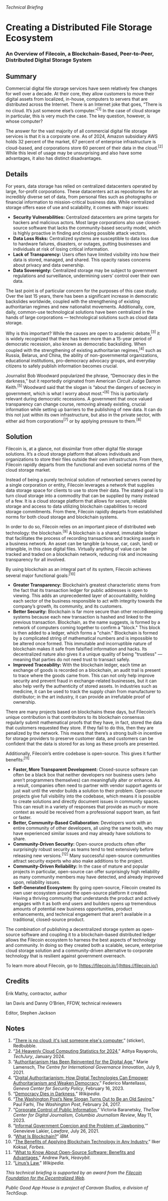 _Technical Briefing_
# Creating a Distributed File Storage Ecosystem

### An Overview of Filecoin, a Blockchain-Based, Peer-to-Peer, Distributed Digital Storage System

## Summary
Commercial digital file storage services have seen relatively few changes for well over a decade. At their core, they allow customers to move their digital assets from localized, in-house, computers to servers that are distributed across the Internet. There is an Internet joke that goes, “There is no cloud. It’s just someone else’s computer.”<sup>[1]</sup> In the case of cloud storage in particular, this is very much the case. The key question, however, is whose computer?

The answer for the vast majority of all commercial digital file storage services is that it is a corporate one. As of 2024, Amazon subsidiary AWS holds 32 percent of the market, 67 percent of enterprise infrastructure is cloud-based, and corporations store 60 percent of their data in the cloud.<sup>[2]</sup> While this level of usage may be unsurprising and also have some advantages, it also has distinct disadvantages. 


## Details

For years, data storage has relied on centralized datacenters operated by large, for-profit corporations. These datacenters act as repositories for an incredibly diverse set of data, from personal files such as photographs or financial information to mission-critical business data. While centralized storage offers ease of use and scalability, it comes with major issues:


* **Security Vulnerabilities:** Centralized datacenters are prime targets for hackers and malicious actors. Most large corporations also use closed-source software that lacks the community-based security model, which is highly proactive in finding and closing possible attack vectors. 
* **Data Loss Risks:** Centralized systems are susceptible to data loss due to hardware failures, disasters, or outages, putting businesses and individuals at risk of losing critical information.
* **Lack of Transparency:** Users often have limited visibility into how their data is stored, managed, and shared. This opacity raises concerns about privacy and data ownership.
* **Data Sovereignty:** Centralized storage may be subject to government regulations and surveillance, undermining users’ control over their own data.

The last point is of particular concern for the purposes of this case study. Over the last 15 years, there has been a significant increase in democratic backslides worldwide, coupled with the strengthening of existing authoritarian regimes and new nationalist movements. Additionally, core, daily, common-use technological solutions have been centralized in the hands of large corporations — technological solutions such as cloud data storage.

Why is this important? While the causes are open to academic debate,<sup>[3]</sup> it is widely recognized that there has been more than a 15-year period of democratic recession, also known as democratic backsliding. When coupled with the strengthening of existing authoritarian regimes,<sup>[4]</sup> such as Russia, Belarus, and China, the ability of non-governmental organizations, educational institutions, pro-democracy advocacy groups, and everyday citizens to safely publish information becomes crucial. 

Journalist Bob Woodward popularized the phrase, “Democracy dies in the darkness,” but it reportedly originated from American Circuit Judge Damon Keith.<sup>[5] </sup> Woodward said that the slogan is “about the dangers of secrecy in government, which is what I worry about most.”<sup>[6]</sup> This is particularly relevant during democratic recessions. A government that once valued transparency can change course, removing already existing, crucial information while setting up barriers to the publishing of new data. It can do this not just within its own infrastructure, but also in the private sector, with either aid from corporations<sup>[7]</sup> or by applying pressure to them.<sup>[8]</sup>


## Solution
Filecoin is, at a glance, not dissimilar from other digital file storage solutions. It’s a cloud storage platform that allows individuals and organizations to store their files outside their own infrastructure. From there, Filecoin rapidly departs from the functional and even societal norms of the cloud storage market.

Instead of being a purely technical solution of networked servers owned by a single corporation or entity, Filecoin leverages a network that supplies data storage space for clients to use to store their data. The stated goal is to turn cloud storage into a commodity that can be supplied by many instead of a few. It is a cloud storage platform that allows for secure, reliable storage and access to data utilizing blockchain capabilities to record storage commitments. From there, Filecoin rapidly departs from established norms for both cloud storage and blockchain systems. 

In order to do so, Filecoin relies on an important piece of distributed web technology: the blockchain.<sup>[9]</sup> A blockchain is a shared, immutable ledger that facilitates the process of recording transactions and tracking assets in a business network. An asset can be tangible (a house, car, cash, land) or intangible, in this case digital files. Virtually anything of value can be tracked and traded on a blockchain network, reducing risk and increasing transparency for all involved.

By using blockchain as an integral part of its system, Filecoin achieves several major functional goals:<sup>[10]</sup>


* **Greater Transparency:** Blockchain’s greatest characteristic stems from the fact that its transaction ledger for public addresses is open to viewing. This adds an unprecedented layer of accountability, holding each sector of the business responsible to act with integrity towards the company’s growth, its community, and its customers.
* **Better Security:** Blockchain is far more secure than other recordkeeping systems because each new transaction is hashed and linked to the previous transaction. Blockchain, as the name suggests, is formed by a network of computers coming together to confirm a "block." This block is then added to a ledger, which forms a "chain." Blockchain is formed by a complicated string of mathematical numbers and is impossible to be altered once formed. This immutable and incorruptible nature of blockchain makes it safe from falsified information and hacks. Its decentralized nature also gives it a unique quality of being "trustless" — meaning that parties do not need trust to transact safely. 
* **Improved Traceability:** With the blockchain ledger, each time an exchange of goods is recorded on a blockchain, an audit trail is present to trace where the goods came from. This can not only help improve security and prevent fraud in exchange-related businesses, but it can also help verify the authenticity of stored assets. In industries such as medicine, it can be used to track the supply chain from manufacturer to distributor; in the art industry, it can provide an irrefutable proof of ownership.

There are many projects based on blockchains these days, but Filecoin’s unique contribution is that contributors to its blockchain consensus regularly submit mathematical proofs that they have, in fact, stored the data that customers requested they store. If they fail to do this, then they are penalized by the network. This means that there’s a strong built-in incentive for storage providers to preserve customer data, and customers can be confident that the data is stored for as long as these proofs are presented.

Additionally, Filecoin’s entire codebase is open-source. This gives it further benefits:<sup>[11]</sup>


* **Faster, More Transparent Development:** Closed-source software can often be a black box that neither developers nor business users (who aren’t programmers themselves) can meaningfully alter or enhance. As a result, companies often need to partner with vendor support agents or just wait until the vendor builds a solution to their problem. Open-source projects give full visibility into the codebase, which means it is possible to create solutions and directly document issues in community spaces. This can result in a variety of responses that provide as much or more context as would be received from a professional support team, as fast or faster.
* **Better, Community-Based Collaboration:** Developers work with an entire community of other developers, all using the same tools, who may have experienced similar issues and may already have solutions to share.
* **Community-Driven Security:** Open-source products often offer surprisingly robust security as teams tend to test extensively before releasing new versions.<sup>[12]</sup> Many successful open-source communities attract security experts who also make additions to the project.  
* **Community-Driven Reliability:** In the case of mature and popular projects in particular, open-source can offer surprisingly high reliability as many community members may have detected, and already improved upon, reliability issues.
* **Self-Generated Ecosystem:** By going open-source, Filecoin created its own user ecosystem around the open-source platform it created. Having a thriving community that understands the product and actively engages with it as both end users and builders opens up tremendous amounts of potential new business opportunities, product enhancements, and technical engagement that aren’t available in a traditional, closed-source product.

The combination of publishing a decentralized storage system as open-source software and coupling it to a blockchain-based distributed ledger allows the Filecoin ecosystem to harness the best aspects of technology and community. In doing so they created both a scalable, secure, enterprise cloud storage solution and a community-driven alternative to corporate technology that is resilient against government overreach. 

To learn more about Filecoin, go to [https://filecoin.io/](https://filecoin.io/)


## Credits

Erik Mathy, contractor, author

Ian Davis and Danny O’Brien, FFDW, technical reviewers

Editor, Stephen Jackson


## Notes


1. “[There is no cloud: it's just someone else's computer](https://www.redbubble.com/i/sticker/there-is-no-cloud-it-s-just-someone-else-s-computer-by-geekgoods/48737406.EJUG5),” (sticker), Redbubble.
2. “[34 Heavenly Cloud Computing Statistics for 2024](https://techjury.net/blog/cloud-computing-statistics/),” Aditya Rayaprolu, _TechJury_, January 2024.
3. “[Authoritarianism Has Been Reinvented for the Digital Age](https://www.cigionline.org/articles/authoritarianism-has-been-reinvented-for-the-digital-age/),” Marie Lamensch, _The Centre for International Governance Innovation_, July 9, 2021.
4. “[Digital Authoritarianism: How Digital Technologies Can Empower Authoritarianism and Weaken Democracy](https://www.gcsp.ch/publications/digital-authoritarianism-how-digital-technologies-can-empower-authoritarianism-and),” Federico Mantellassi, _Geneva Center for Security Policy_, February 16, 2023.
5. “[Democracy Dies in Darkness](https://en.wikipedia.org/wiki/Democracy_Dies_in_Darkness),” _Wikipedia_.
6. “[The Washington Post’s New Slogan Turns Out to Be an Old Saying](http://www.washingtonpost.com/lifestyle/style/the-washington-posts-new-slogan-turns-out-to-be-an-old-saying/2017/02/23/cb199cda-fa02-11e6-be05-1a3817ac21a5_story.html),” Paul Farhi, _The Washington Post_, February 24, 2017.
7. “[Corporate Control of Public Information](https://www.cjr.org/tow_center_reports/corporate-control-of-public-information.php),” Victoria Baranetsky, _TheTow Center for Digital Journalism, Columbia Journalism Review_, May 11, 2023.
8. “[Informal Government Coercion and the Problem of 'Jawboning](https://www.lawfaremedia.org/article/informal-government-coercion-and-problem-jawboning),'” Genevieve Lakier, _Lawfare_, July 26, 2021.
9. _“_[What Is Blockchain?](https://www.ibm.com/topics/blockchain)” _IBM._
10. “[The Benefits of Applying Blockchain Technology in Any Industry](https://www.forbes.com/sites/ilkerkoksal/2019/10/23/the-benefits-of-applying-blockchain-technology-in-any-industry/),” Ilker Koksal, _Forbes._
11. “[What to Know About Open-Source Software: Benefits and Advantages](https://www.heavybit.com/library/article/open-source-software-benefits-advantages),” Andrew Park, _Heavybit._
12. “[Linus’s Law](https://en.wikipedia.org/wiki/Linus%27s_law),” _Wikipedia._

_This technical briefing is supported by an award from the [Filecoin Foundation for the Decentralized Web](https://ffdweb.org/)._

_Public Good App House is a project of Caravan Studios, a division of TechSoup._
